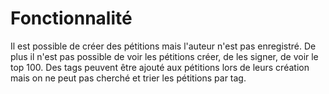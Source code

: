 # Fonctionnalité
Il est possible de créer des pétitions mais l'auteur n'est pas enregistré. 
De plus il n'est pas possible de voir les pétitions créer, de les signer, de voir le top 100.
Des tags peuvent être ajouté aux pétitions lors de leurs création mais on ne peut pas cherché et trier les pétitions par tag.
